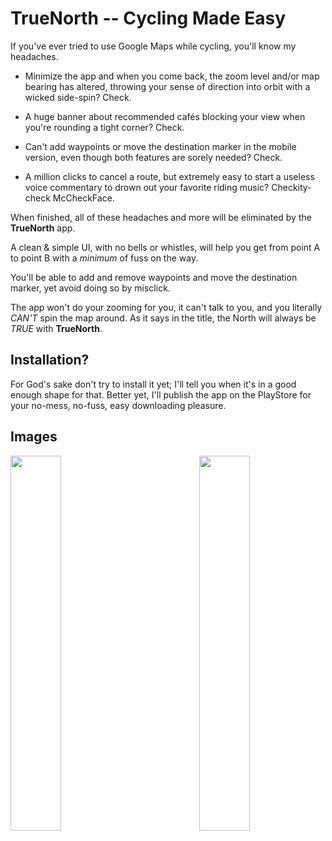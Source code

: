 # TrueNorth -- Cycling Made Easy

If you've ever tried to use Google Maps while cycling, you'll know my headaches.

* Minimize the app and when you come back, the zoom level and/or map bearing has altered, throwing your sense of direction into orbit with a wicked side-spin? Check.

* A huge banner about recommended cafés blocking your view when you're rounding a tight corner? Check.

* Can't add waypoints or move the destination marker in the mobile version, even though both features are sorely needed? Check.

* A million clicks to cancel a route, but extremely easy to start a useless voice commentary to drown out your favorite riding music? Checkity-check McCheckFace.

When finished, all of these headaches and more will be eliminated by the **TrueNorth** app.

A clean & simple UI, with no bells or whistles, will help you get from point A to point B with a *minimum* of fuss on the way.

You'll be able to add and remove waypoints and move the destination marker, yet avoid doing so by misclick. 

The app won't do your zooming for you, it can't talk to you, and you literally *CAN'T* spin the map around. As it says in the title, the North will always be *TRUE* with **TrueNorth**.

## Installation?

For God's sake don't try to install it yet; I'll tell you when it's in a good enough shape for that. Better yet, I'll publish the app on the PlayStore for your no-mess, no-fuss, easy downloading pleasure.

## Images

<img align="left" width="40%" height="600" src="https://i.imgur.com/Cgiuzb7.jpg">
<img align="right" width="40%" height="600" src="https://i.imgur.com/nrE57e6.jpg">
